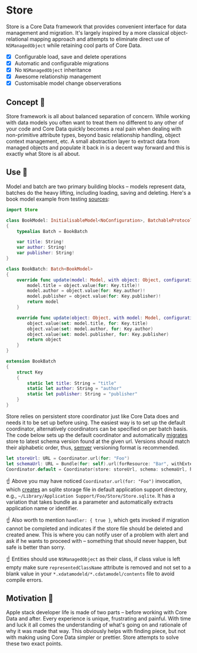 # Store

Store is a Core Data framework that provides convenient interface for data management and migration. It's largely inspired by a more classical object-relational mapping approach and attempts to eliminate direct use of `NSManagedObject` while retaining cool parts of Core Data.

- [x] Configurable load, save and delete operations
- [x] Automatic and configurable migrations
- [x] No `NSManagedObject` inheritance
- [x] Awesome relationship management
- [x] Customisable model change observerations

## Concept 🔬

Store framework is all about balanced separation of concern. While working with data models you often want to treat them no different to any other of your code and Core Data quickly becomes a real pain when dealing with non-primitive attribute types, beyond basic relationship handling, object context management, etc. A small abstraction layer to extract data from managed objects and populate it back in is a decent way forward and this is exactly what Store is all about.

## Use 👷

Model and batch are two primary building blocks – models represent data, batches do the heavy lifting, including loading, saving and deleting. Here's a book model example from testing [sources](source/Testing/Model/Model.Book.swift):

```swift
import Store

class BookModel: InitialisableModel<NoConfiguration>, BatchableProtocol
{
    typealias Batch = BookBatch

    var title: String!
    var author: String!
    var publisher: String!
}

class BookBatch: Batch<BookModel>
{
    override func update(model: Model, with object: Object, configuration: Configuration? = nil) -> Model {
        model.title = object.value(for: Key.title)!
        model.author = object.value(for: Key.author)!
        model.publisher = object.value(for: Key.publisher)!
        return model
    }

    override func update(object: Object, with model: Model, configuration: Configuration? = nil) -> Object {
        object.value(set: model.title, for: Key.title)
        object.value(set: model.author, for: Key.author)
        object.value(set: model.publisher, for: Key.publisher)
        return object
    }
}

extension BookBatch
{
    struct Key
    {
        static let title: String = "title"
        static let author: String = "author"
        static let publisher: String = "publisher"
    }
}
```

Store relies on persistent store coordinator just like Core Data does and needs it to be set up before using. The easiest way is to set up the default coordinator, alternatively coordinators can be specified on per batch basis. The code below sets up the default coordinator and automatically [migrates](source/Store/Store.Coordinator.swift) store to latest schema version found at the given url. Versions should match their alphabetic order, thus, [semver](http://semver.org) versioning format is recommended.

```swift
let storeUrl: URL = Coordinator.url(for: "Foo")
let schemaUrl: URL = Bundle(for: self).url(forResource: "Bar", withExtension: "momd")!
Coordinator.default = Coordinator(store: storeUrl, schema: schemaUrl, handler: { true })!
```

☝️ Above you may have noticed `Coordinator.url(for: "Foo")` invocation, which [creates](source/Store/Store.Coordinator.swift) an sqlite storage file in default application support directory, e.g., `~/Library/Application Support/Foo/Store/Store.sqlite`. It has a variation that takes bundle as a parameter and automatically extracts application name or identifier.

☝️ Also worth to mention `handler: { true }`, which gets invoked if migration cannot be completed and indicates if the store file should be deleted and created anew. This is where you can notify user of a problem with alert and ask if he wants to proceed with – something that should never happen, but safe is better than sorry.

☝️ Entities should use `NSManagedObject` as their class, if class value is left empty make sure `representedClassName` attribute is removed and not set to a blank value in your `*.xdatamodeld/*.cdatamodel/contents` file to avoid compile errors.

## Motivation 🤔

Apple stack developer life is made of two parts – before working with Core Data and after. Every experience is unique, frustrating and painful. With time and luck it all comes the understanding of what's going on and rationale of why it was made that way. This obviously helps with finding piece, but not with making using Core Data simpler or prettier. Store attempts to solve these two exact points.